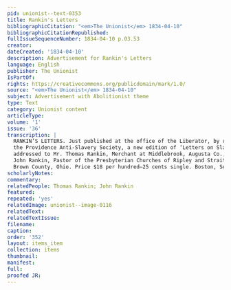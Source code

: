 ```yaml
---
pid: unionist--text-0353
title: Rankin's Letters
bibliographicCitation: "<em>The Unionist</em> 1834-04-10"
bibliographicCitationRepublished: 
fullIssueSequenceNumber: 1834-04-10 p.03.53
creator: 
dateCreated: '1834-04-10'
description: Advertisement for Rankin's Letters
language: English
publisher: The Unionist
IsPartOf: 
rights: https://creativecommons.org/publicdomain/mark/1.0/
source: "<em>The Unionist</em> 1834-04-10"
subject: Advertisement with Abolitionist theme
type: Text
category: Unionist content
articleType: 
volume: '1'
issue: '36'
transcription: |
  RANKIN’S LETTERS. Just published at the office of the Liberator, by request of
  the Providence Anti-Slavery Society, a new edition of ‘Letters on Slavery,
  addressed to Mr. Thomas Rankin, Merchant at Middlebrook, Augusta Co., Va.—By
  John Rankin, Pastor of the Presbyterian Churches of Ripley and Strait Creek,
  Brown County, Ohio. Price $18 per hundred—25 cents single. Boston, Sept. 7, 1833
scholarlyNotes: 
commentary: 
relatedPeople: Thomas Rankin; John Rankin
featured: 
repeated: 'yes'
relatedImage: unionist--image-0116
relatedText: 
relatedTextIssue: 
filename: 
caption: 
order: '352'
layout: items_item
collection: items
thumbnail: 
manifest: 
full: 
proofed JR: 
---
```

